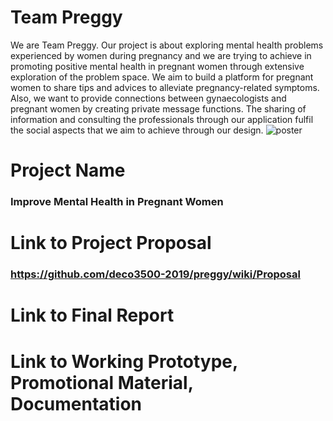 # Team Preggy
We are Team Preggy. Our project is about exploring mental health problems experienced by women during pregnancy and we are trying to achieve in promoting positive mental health in pregnant women through extensive exploration of the problem space. We aim to build a platform for pregnant women to share tips and advices to alleviate pregnancy-related symptoms. Also, we want to provide connections between gynaecologists and pregnant women by creating private message functions. The sharing of information and consulting the professionals through our application fulfil the social aspects that we aim to achieve through our design.
![poster](https://imgur.com/kCechnR.png)
# Project Name
 ### Improve Mental Health in Pregnant Women
 
# Link to Project Proposal
### https://github.com/deco3500-2019/preggy/wiki/Proposal
# Link to Final Report
# Link to Working Prototype, Promotional Material, Documentation
